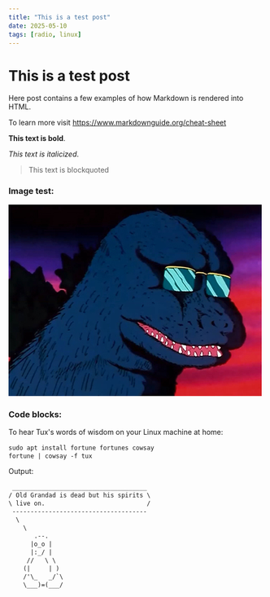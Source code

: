 ```yaml
---
title: "This is a test post"
date: 2025-05-10
tags: [radio, linux]
---
```


# This is a test post

Here post contains a few examples of how Markdown is rendered into HTML. 

To learn more visit <https://www.markdownguide.org/cheat-sheet>

**This text is bold**.

*This text is italicized*.

> This text is blockquoted

### Image test:

![cash-money](../static/images/godzilla.png)

### Code blocks:

To hear Tux's words of wisdom on your Linux machine at home:

    sudo apt install fortune fortunes cowsay
    fortune | cowsay -f tux

Output:

     _____________________________________
    / Old Grandad is dead but his spirits \
    \ live on.                            /
     -------------------------------------
      \
        \
           .--.
          |o_o |
          |:_/ |
         //   \ \
        (|     | )
        /'\_   _/`\
        \___)=(___/
